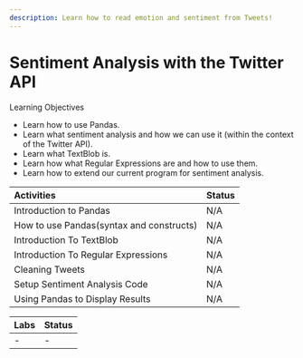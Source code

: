```yaml
---
description: Learn how to read emotion and sentiment from Tweets!
---
```


# Sentiment Analysis with the Twitter API

Learning Objectives

* Learn how to use Pandas.
* Learn what sentiment analysis and how we can use it \(within the context of the Twitter API\).
* Learn what TextBlob is.
* Learn how what Regular Expressions are and how to use them.
* Learn how to extend our current program for sentiment analysis.



| Activities | Status |
| :--- | :--- |
| Introduction to Pandas | N/A |
| How to use Pandas\(syntax and constructs\)  | N/A |
| Introduction To TextBlob | N/A |
| Introduction To Regular Expressions | N/A |
| Cleaning Tweets | N/A |
| Setup Sentiment Analysis Code | N/A |
| Using Pandas to Display Results | N/A |

| Labs | Status |
| :--- | :--- |
| - | - |


